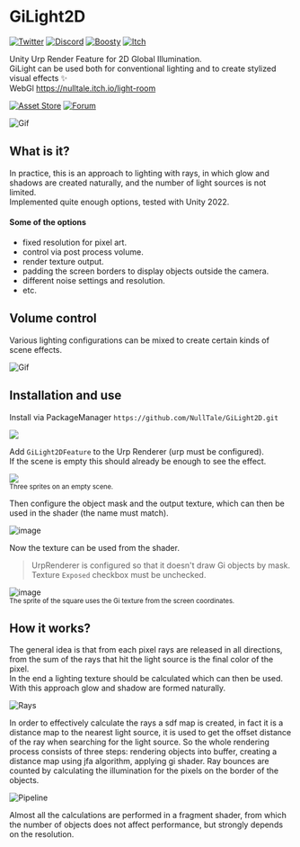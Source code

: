 # GiLight2D

[![Twitter](https://img.shields.io/badge/Follow-Twitter?logo=X&color=red)](https://x.com/NullTale)
[![Discord](https://img.shields.io/badge/Discord-Discord?logo=discord&color=white)](https://discord.gg/CkdQvtA5un)
[![Boosty](https://img.shields.io/badge/Support-Boosty?logo=boosty&color=white)](https://boosty.to/nulltale)
[![Itch](https://img.shields.io/badge/Demo-Itch?logo=itch.io&color=white)](https://nulltale.itch.io/light-room)

Unity Urp Render Feature for 2D Global Illumination.<br>
GiLight can be used both for conventional lighting and to create stylized visual effects ✨<br>
WebGl https://nulltale.itch.io/light-room<br>

[![Asset Store](https://img.shields.io/badge/Asset%20Store-asd?logo=Unity&color=red)](https://assetstore.unity.com/packages/tools/particles-effects/gilight2d-268033)
[![Forum](https://img.shields.io/badge/Forum-asd?logo=ChatBot&color=blue)](https://forum.unity.com/threads/1542806/)

![Gif](https://github.com/NullTale/GiLight2D/assets/1497430/d5eb3708-93e0-462a-829e-6931863ad2ad)



## What is it?
In practice, this is an approach to lighting with rays, in which glow and shadows are created naturally, and the number of light sources is not limited.<br>
Implemented quite enough options, tested with Unity 2022.<br>

#### Some of the options
* fixed resolution for pixel art.
* control via post process volume.
* render texture output.
* padding the screen borders to display objects outside the camera.
* different noise settings and resolution.
* etc.


## Volume control
Various lighting configurations can be mixed to create certain kinds of scene effects.

![Gif](https://github.com/NullTale/GiLight2D/assets/1497430/1f9ccdcc-5e28-4f07-bd54-d4e3ceff2d09)

## Installation and use
Install via PackageManager `https://github.com/NullTale/GiLight2D.git`

<img src="https://user-images.githubusercontent.com/1497430/213906801-7cab3334-5626-46b8-9966-d5c0b6107edc.png">

Add `GiLight2DFeature` to the Urp Renderer (urp must be configured).<br>
If the scene is empty this should already be enough to see the effect.

<img src="https://user-images.githubusercontent.com/1497430/213907330-64d37b07-2833-4f8e-8b62-88455c05d604.png"><br>
<sup>Three sprites on an empty scene.</sup>

Then configure the object mask and the output texture, which can then be used in the shader (the name must match).

![image](https://user-images.githubusercontent.com/1497430/213999888-f368c057-cbd9-4af2-ac4e-bc745f692033.png)

Now the texture can be used from the shader.<br> 
> UrpRenderer is configured so that it doesn't draw Gi objects by mask.<br> 
> Texture `Exposed` checkbox must be unchecked.

![image](https://user-images.githubusercontent.com/1497430/213909802-45824d6d-7307-416f-b6f9-caebc7f45032.png)<br>
<sup>The sprite of the square uses the Gi texture from the screen coordinates.</sup>

## How it works?
The general idea is that from each pixel rays are released in all directions, from the sum of the rays that hit the light source is the final color of the pixel.<Br> In the end a lighting texture should be calculated which can then be used.<Br> With this approach glow and shadow are formed naturally.
  
![Rays](https://user-images.githubusercontent.com/1497430/214540599-eb907420-0655-4029-b54e-3484a69e4b31.gif)


In order to effectively calculate the rays a sdf map is created, in fact it is a distance map to the nearest light source, it is used to get the offset distance of the ray when searching for the light source.
So the whole rendering process consists of three steps: rendering objects into buffer, creating a distance map using jfa algorithm, applying gi shader.
Ray bounces are counted by calculating the illumination for the pixels on the border of the objects.
  
![Pipeline](https://user-images.githubusercontent.com/1497430/214540624-e9e66d99-6076-4345-9e2b-1996050e594f.gif)

Almost all the calculations are performed in a fragment shader, from which the number of objects does not affect performance, but strongly depends on the resolution.
